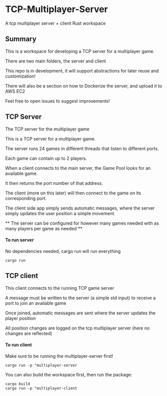 # TCP-Multiplayer-Server

A tcp multiplayer server + client Rust workspace

## Summary

This is a workspace for developing a TCP server for a multiplayer game.

There are two main folders, the server and client

This repo is in development, it will support abstractions for later reuse and customization!

There will also be a section on how to Dockerize the server, and upload it to AWS EC2

Feel free to open issues to suggest improvements!

## TCP Server

The TCP server for the multiplayer game

This is a TCP server for a multiplayer game.

The server runs 24 games in different threads that listen to different ports.

Each game can contain up to 2 players.

When a client connects to the main server, the Game Pool looks for an available game.

It then returns the port number of that address.

The client (more on this later) will then connect to the game on its corresponding port.

The client side app simply sends automatic messages, where the server simply updates the user position a simple movement.

** The server can be configured for however many games needed with as many players per game as needed **

#### To run server

No dependencies needed, cargo run will run everything

```
cargo run
```

## TCP client

This client connects to the running TCP game server

A message must be written to the server (a simple std input) to receive a port to join an available game

Once joined, automatic messages are sent where the server updates the player position

All position changes are logged on the tcp multiplayer server (here no changes are reflected)

#### To run client

Make sure to be running the multiplayer-server first!

```
cargo run -p "multiplayer-server
```

You can also build the workspace first, then run the package:

```
cargo build
cargo run -p "multiplayer-client
```
